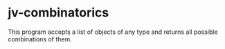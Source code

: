 # jv-combinatorics
This program accepts a list of objects of any type and returns all possible combinations of them.

